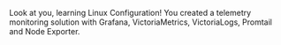 Look at you, learning Linux Configuration!
You created a telemetry monitoring solution with Grafana, VictoriaMetrics, VictoriaLogs, Promtail and Node Exporter.